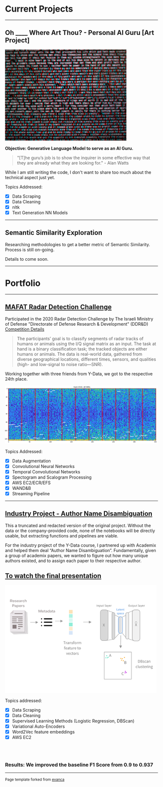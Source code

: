 # Current Projects
---

## Oh ____ Where Art Thou? - Personal AI Guru [Art Project]
<img src="images/AI_Guru_logo_small.png?raw=true"/>

**Objective: Generative Language Model to serve as an AI Guru.**

> "[T]he guru’s job is to show the inquirer in some effective way that they are already what they are looking for." - Alan Watts 

While I am still writing the code, I don't want to share too much about the technical aspect just yet.

Topics Addressed:<br>
- [x] Data Scraping
- [x] Data Cleaning
- [x] nltk
- [x] Text Generation NN Models

---

## Semantic Similarity Exploration

Researching methodologies to get a better metric of Semantic Similarity.
Process is still on-going.

Details to come soon.

---

# Portfolio

---

## [MAFAT Radar Detection Challenge](https://github.com/ShaulSolomon/sota-mafat-radar)

Participated in the 2020 Radar Detection Challenge by The Israeli Ministry of Defense "Directorate of Defense Research & Development" (DDR&D) <br>
<a href="https://competitions.codalab.org/competitions/25389#learn_the_details"> Competition Details </a> <br>

> The participants’ goal is to classify segments of radar tracks of humans or animals using the I/Q signal matrix as an input. The task at hand is a binary classification task; the tracked objects are either humans or animals.
The data is real-world data, gathered from diverse geographical locations, different times, sensors, and qualities (high- and low-signal to noise ratio—SNR).

Working together with three friends from Y-Data, we got to the respective 24th place.

<img src="images/mafat_spectro.png?raw=true"/>

Topics Addressed: <br>
- [x] Data Augmentation
- [x] Convolutional Neural Networks
- [x] Temporal Convolutional Networks
- [x] Spectogram and Scalogram Processing
- [x] AWS EC2/ECR/EFS
- [x] WAND&B
- [x] Streaming Pipeline

---

## [Industry Project - Author Name Disambiguation](https://github.com/ShaulSolomon/academix-ydata-project-truncated)

This a truncated and redacted version of the original project. Without the data or the company-provided code, none of the notebooks will be directly usable, but extracting functions and pipelines are viable.

For the industry project of the Y-Data course, I partnered up with Academix and helped them deal “Author Name Disambiguation”. Fundamentally, given a group of academix papers, we wanted to figure out how many unique authors existed, and to assign each paper to their respective author.

## [To watch the final presentation](https://tinyurl.com/y3lepbkz)

<img src="images/Research Papers.png?raw=true"/>

Topics addressed:
<br>
- [x] Data Scraping
- [x] Data Cleaning
- [x] Supervised Learning Methods (Logistic Regression, DBScan)
- [x] Variational Auto-Encoders
- [x] Word2Vec feature embeddings
- [x] AWS EC2

<br><br>
### Results: **We improved the baseline F1 Score from 0.9 to 0.937**

---
<p style="font-size:12px;">Page template forked from <a href="https://github.com/evanca/quick-portfolio">evanca</a></p>
<!-- Remove above link if you don't want to attibute -->
